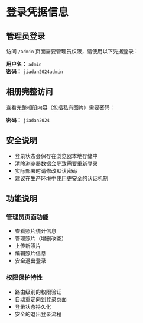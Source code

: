 # 登录凭据信息

## 管理员登录

访问 `/admin` 页面需要管理员权限，请使用以下凭据登录：

**用户名：** `admin`  
**密码：** `jiadan2024admin`

## 相册完整访问

查看完整相册内容（包括私有图片）需要密码：

**密码：** `jiadan2024`

## 安全说明

- 登录状态会保存在浏览器本地存储中
- 清除浏览器数据会导致需要重新登录
- 实际部署时请修改默认密码
- 建议在生产环境中使用更安全的认证机制

## 功能说明

### 管理员页面功能
- 查看照片统计信息
- 管理照片（增删改查）
- 上传新照片
- 编辑照片信息
- 安全退出登录

### 权限保护特性
- 路由级别的权限验证
- 自动重定向到登录页面
- 登录状态持久化
- 安全的退出登录流程 